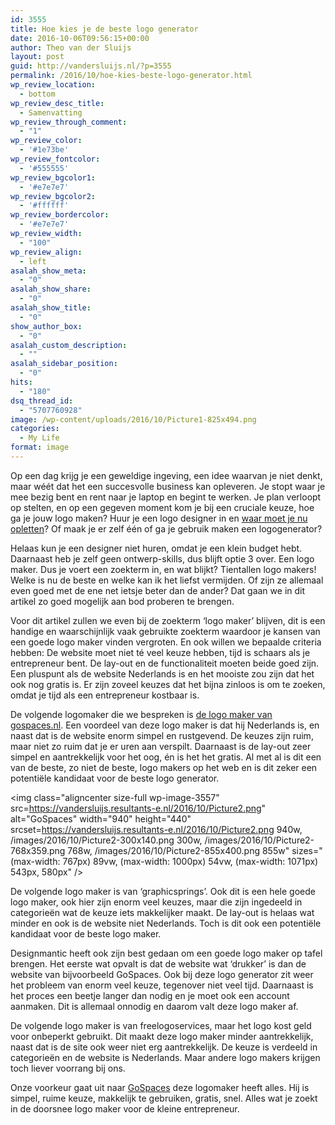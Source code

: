 ```yaml
---
id: 3555
title: Hoe kies je de beste logo generator
date: 2016-10-06T09:56:15+00:00
author: Theo van der Sluijs
layout: post
guid: http://vandersluijs.nl/?p=3555
permalink: /2016/10/hoe-kies-beste-logo-generator.html
wp_review_location:
  - bottom
wp_review_desc_title:
  - Samenvatting
wp_review_through_comment:
  - "1"
wp_review_color:
  - '#1e73be'
wp_review_fontcolor:
  - '#555555'
wp_review_bgcolor1:
  - '#e7e7e7'
wp_review_bgcolor2:
  - '#ffffff'
wp_review_bordercolor:
  - '#e7e7e7'
wp_review_width:
  - "100"
wp_review_align:
  - left
asalah_show_meta:
  - "0"
asalah_show_share:
  - "0"
asalah_show_title:
  - "0"
show_author_box:
  - "0"
asalah_custom_description:
  - ""
asalah_sidebar_position:
  - "0"
hits:
  - "180"
dsq_thread_id:
  - "5707760928"
image: /wp-content/uploads/2016/10/Picture1-825x494.png
categories:
  - My Life
format: image
---
```

Op een dag krijg je een geweldige ingeving, een idee waarvan je niet denkt, maar wéét dat het een succesvolle business kan opleveren. Je stopt waar je mee bezig bent en rent naar je laptop en begint te werken. Je plan verloopt op stelten, en op een gegeven moment kom je bij een cruciale keuze, hoe ga je jouw logo maken? Huur je een logo designer in en [waar moet je nu opletten](http://www.startersinformatiecentrum.nl/logo-en-huisstijl-waar-moet-je-op-letten/)? Of maak je er zelf één of ga je gebruik maken een logogenerator? <!--more-->

Helaas kun je een designer niet huren, omdat je een klein budget hebt. Daarnaast heb je zelf geen ontwerp-skills, dus blijft optie 3 over. Een logo maker. Dus je voert een zoekterm in, en wat blijkt? Tientallen logo makers! Welke is nu de beste en welke kan ik het liefst vermijden. Of zijn ze allemaal even goed met de ene net ietsje beter dan de ander? Dat gaan we in dit artikel zo goed mogelijk aan bod proberen te brengen.

Voor dit artikel zullen we even bij de zoekterm ‘logo maker’ blijven, dit is een handige en waarschijnlijk vaak gebruikte zoekterm waardoor je kansen van een goede logo maker vinden vergroten. En ook willen we bepaalde criteria hebben: De website moet niet té veel keuze hebben, tijd is schaars als je entrepreneur bent. De lay-out en de functionaliteit moeten beide goed zijn. Een pluspunt als de website Nederlands is en het mooiste zou zijn dat het ook nog gratis is. Er zijn zoveel keuzes dat het bijna zinloos is om te zoeken, omdat je tijd als een entrepreneur kostbaar is.

De volgende logomaker die we bespreken is [de logo maker van gospaces.nl](https://gospaces.nl/tools/logo-maker). Een voordeel van deze logo maker is dat hij Nederlands is, en naast dat is de website enorm simpel en rustgevend. De keuzes zijn ruim, maar niet zo ruim dat je er uren aan verspilt. Daarnaast is de lay-out zeer simpel en aantrekkelijk voor het oog, én is het het gratis. Al met al is dit een van de beste, zo niet de beste, logo makers op het web en is dit zeker een potentiële kandidaat voor de beste logo generator.

<img class="aligncenter size-full wp-image-3557" src=https://vandersluijs.resultants-e.nl/2016/10/Picture2.png" alt="GoSpaces" width="940" height="440" srcset=https://vandersluijs.resultants-e.nl/2016/10/Picture2.png 940w, /images/2016/10/Picture2-300x140.png 300w, /images/2016/10/Picture2-768x359.png 768w, /images/2016/10/Picture2-855x400.png 855w" sizes="(max-width: 767px) 89vw, (max-width: 1000px) 54vw, (max-width: 1071px) 543px, 580px" />

De volgende logo maker is van ‘graphicsprings’. Ook dit is een hele goede logo maker, ook hier zijn enorm veel keuzes, maar die zijn ingedeeld in categorieën wat de keuze iets makkelijker maakt. De lay-out is helaas wat minder en ook is de website niet Nederlands. Toch is dit ook een potentiële kandidaat voor de beste logo maker.

Designmantic heeft ook zijn best gedaan om een goede logo maker op tafel brengen. Het eerste wat opvalt is dat de website wat ‘drukker’ is dan de website van bijvoorbeeld GoSpaces. Ook bij deze logo generator zit weer het probleem van enorm veel keuze, tegenover niet veel tijd. Daarnaast is het proces een beetje langer dan nodig en je moet ook een account aanmaken. Dit is allemaal onnodig en daarom valt deze logo maker af.

De volgende logo maker is van freelogoservices, maar het logo kost geld voor onbeperkt gebruikt. Dit maakt deze logo maker minder aantrekkelijk, naast dat is de site ook weer niet erg aantrekkelijk. De keuze is verdeeld in categorieën en de website is Nederlands. Maar andere logo makers krijgen toch liever voorrang bij ons.

Onze voorkeur gaat uit naar [GoSpaces](https://gospaces.nl/) deze logomaker heeft alles. Hij is simpel, ruime keuze, makkelijk te gebruiken, gratis, snel. Alles wat je zoekt in de doorsnee logo maker voor de kleine entrepreneur.